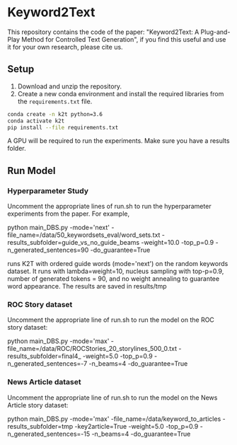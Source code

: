 # Keyword2Text

This repository contains the code of the paper: "Keyword2Text: A Plug-and-Play Method for Controlled Text Generation", if you find this useful and use it for your own research, please cite us.

## Setup

1. Download and unzip the repository.
2. Create a new conda environment and install the required libraries from the `requirements.txt` file.
```bash
conda create -n k2t python=3.6
conda activate k2t
pip install --file requirements.txt
```

A GPU will be required to run the experiments.
Make sure you have a results folder.



## Run Model

### Hyperparameter Study

Uncomment the appropriate lines of run.sh to run the hyperparameter experiments from the paper. For example, 

python main_DBS.py -mode='next' -file_name=/data/50_keywordsets_eval/word_sets.txt -results_subfolder=guide_vs_no_guide_beams -weight=10.0 -top_p=0.9 -n_generated_sentences=90 -do_guarantee=True

runs K2T with ordered guide words (mode='next') on the random keywords dataset. It runs with lambda=weight=10, nucleus sampling with top-p=0.9, number of generated tokens = 90, and no weight annealing to guarantee word appearance. The results are saved in results/tmp

### ROC Story dataset

Uncomment the appropriate line of run.sh to run the model on the ROC story dataset:

python main_DBS.py -mode='max' -file_name=/data/ROC/ROCStories_20_storylines_500_0.txt -results_subfolder=final4_ -weight=5.0 -top_p=0.9 -n_generated_sentences=-7 -n_beams=4 -do_guarantee=True

### News Article dataset

Uncomment the appropriate line of run.sh to run the model on the News Article story dataset:

python main_DBS.py -mode='max' -file_name=/data/keyword_to_articles -results_subfolder=tmp -key2article=True -weight=5.0 -top_p=0.9 -n_generated_sentences=-15 -n_beams=4 -do_guarantee=True


